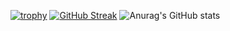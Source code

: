 [![trophy](https://github-profile-trophy.vercel.app/?username=cayce2)](https://github.com/ryo-ma/github-profile-trophy)
[![GitHub Streak](https://github-readme-streak-stats.herokuapp.com/?user=cayce2)](https://git.io/streak-stats)
![Anurag's GitHub stats](https://github-readme-stats.vercel.app/api?username=cayce2&show_icons=true&theme=radical)


